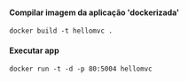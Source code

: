 #### Compilar imagem da aplicação 'dockerizada'
```
docker build -t hellomvc .
```

#### Executar app
```
docker run -t -d -p 80:5004 hellomvc
```
